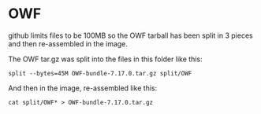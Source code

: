 # OWF

github limits files to be 100MB so the OWF tarball has been split in 3 pieces and then re-assembled in the image.

The OWF tar.gz was split into the files in this folder like this:

	split --bytes=45M OWF-bundle-7.17.0.tar.gz split/OWF

And then in the image, re-assembled like this:

	cat split/OWF* > OWF-bundle-7.17.0.tar.gz

